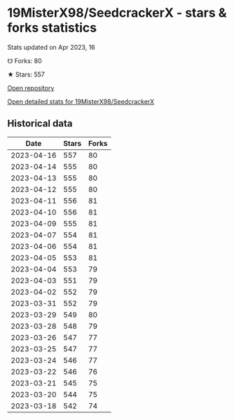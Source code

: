 # 19MisterX98/SeedcrackerX - stars & forks statistics

Stats updated on Apr 2023, 16

☋ Forks: 80

★ Stars: 557

[Open repository](https://github.com/19MisterX98/SeedcrackerX)

[Open detailed stats for 19MisterX98/SeedcrackerX](https://reviewgithub.com/rep/19MisterX98/SeedcrackerX)

## Historical data
| Date | Stars | Forks |
|------|-------|-------|
| 2023-04-16 | 557 | 80 | 
| 2023-04-14 | 555 | 80 | 
| 2023-04-13 | 555 | 80 | 
| 2023-04-12 | 555 | 80 | 
| 2023-04-11 | 556 | 81 | 
| 2023-04-10 | 556 | 81 | 
| 2023-04-09 | 555 | 81 | 
| 2023-04-07 | 554 | 81 | 
| 2023-04-06 | 554 | 81 | 
| 2023-04-05 | 553 | 81 | 
| 2023-04-04 | 553 | 79 | 
| 2023-04-03 | 551 | 79 | 
| 2023-04-02 | 552 | 79 | 
| 2023-03-31 | 552 | 79 | 
| 2023-03-29 | 549 | 80 | 
| 2023-03-28 | 548 | 79 | 
| 2023-03-26 | 547 | 77 | 
| 2023-03-25 | 547 | 77 | 
| 2023-03-24 | 546 | 77 | 
| 2023-03-22 | 546 | 76 | 
| 2023-03-21 | 545 | 75 | 
| 2023-03-20 | 544 | 75 | 
| 2023-03-18 | 542 | 74 | 

